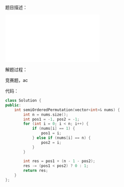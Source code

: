 题目描述：

![image](/basical/array/code/semiorderpermutation.md)

解题过程：

竞赛题，ac

代码：

```cpp
class Solution {
public:
    int semiOrderedPermutation(vector<int>& nums) {
        int n = nums.size();
        int pos1 = -1, pos2 = -1;
        for (int i = 0; i < n; i++) {
            if (nums[i] == 1) {
                pos1 = i;
            } else if (nums[i] == n) {
                pos2 = i;
            }
        }
        
        int res = pos1 + (n - 1 - pos2);
        res -= (pos1 < pos2) ? 0 : 1;
        return res;       
    }
};
```
